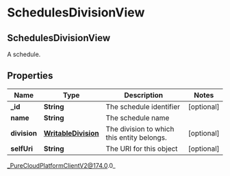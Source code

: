 # SchedulesDivisionView

## SchedulesDivisionView
A schedule.

## Properties

|Name | Type | Description | Notes|
|------------ | ------------- | ------------- | -------------|
| **_id** | **String** | The schedule identifier | [optional] |
| **name** | **String** | The schedule name | |
| **division** | [**WritableDivision**](WritableDivision) | The division to which this entity belongs. | [optional] |
| **selfUri** | **String** | The URI for this object | [optional] |



_PureCloudPlatformClientV2@174.0.0_
